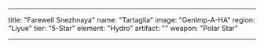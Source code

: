 ---

title: "Farewell Snezhnaya"
name: "Tartaglia"
image: "GenImp-A-HA"
region: "Liyue"
tier: "5-Star"
element: "Hydro"
artifact: ""
weapon: "Polar Star"

---
